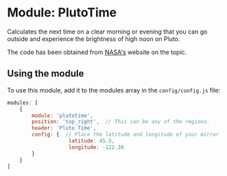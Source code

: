 # Module: PlutoTime

Calculates the next time on a clear morning or evening that you can go outside and experience the brightness of high noon on Pluto.

The code has been obtained from [NASA's](https://science.nasa.gov/dwarf-planets/pluto/plutotime) website on the topic.

## Using the module

To use this module, add it to the modules array in the `config/config.js` file:

```javascript
modules: [
	{
		module: 'plutotime',
		position: 'top_right',	// This can be any of the regions.
		header: 'Pluto Time',
		config: {  // Place the latitude and longitude of your mirror
                	latitude: 45.5,
                	longitude: -122.38
		}
	}
]
```
